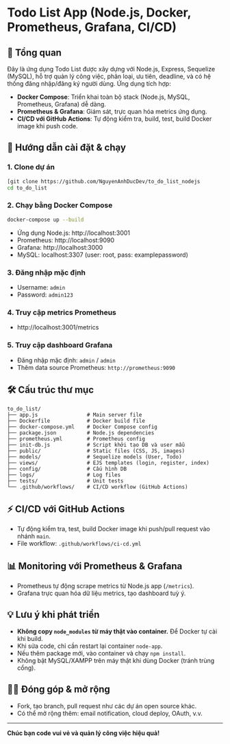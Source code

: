 # Todo List App (Node.js, Docker, Prometheus, Grafana, CI/CD)

## 📝 Tổng quan
Đây là ứng dụng Todo List được xây dựng với Node.js, Express, Sequelize (MySQL), hỗ trợ quản lý công việc, phân loại, ưu tiên, deadline, và có hệ thống đăng nhập/đăng ký người dùng. Ứng dụng tích hợp:
- **Docker Compose**: Triển khai toàn bộ stack (Node.js, MySQL, Prometheus, Grafana) dễ dàng.
- **Prometheus & Grafana**: Giám sát, trực quan hóa metrics ứng dụng.
- **CI/CD với GitHub Actions**: Tự động kiểm tra, build, test, build Docker image khi push code.

## 🚀 Hướng dẫn cài đặt & chạy

### 1. Clone dự án
```bash
[git clone https://github.com/NguyenAnhDucDev/to_do_list_nodejs
cd to_do_list
```

### 2. Chạy bằng Docker Compose
```bash
docker-compose up --build
```
- Ứng dụng Node.js: http://localhost:3001
- Prometheus: http://localhost:9090
- Grafana: http://localhost:3000
- MySQL: localhost:3307 (user: root, pass: examplepassword)

### 3. Đăng nhập mặc định
- Username: `admin`
- Password: `admin123`

### 4. Truy cập metrics Prometheus
- http://localhost:3001/metrics

### 5. Truy cập dashboard Grafana
- Đăng nhập mặc định: `admin` / `admin`
- Thêm data source Prometheus: `http://prometheus:9090`

## 🛠️ Cấu trúc thư mục
```
to_do_list/
├── app.js                # Main server file
├── Dockerfile            # Docker build file
├── docker-compose.yml    # Docker Compose config
├── package.json          # Node.js dependencies
├── prometheus.yml        # Prometheus config
├── init-db.js            # Script khởi tạo DB và user mẫu
├── public/               # Static files (CSS, JS, images)
├── models/               # Sequelize models (User, Todo)
├── views/                # EJS templates (login, register, index)
├── config/               # Cấu hình DB
├── logs/                 # Log files
├── tests/                # Unit tests
└── .github/workflows/    # CI/CD workflow (GitHub Actions)
```

## ⚡ CI/CD với GitHub Actions
- Tự động kiểm tra, test, build Docker image khi push/pull request vào nhánh `main`.
- File workflow: `.github/workflows/ci-cd.yml`

## 📊 Monitoring với Prometheus & Grafana
- Prometheus tự động scrape metrics từ Node.js app (`/metrics`).
- Grafana trực quan hóa dữ liệu metrics, tạo dashboard tuỳ ý.

## 💡 Lưu ý khi phát triển
- **Không copy `node_modules` từ máy thật vào container.** Để Docker tự cài khi build.
- Khi sửa code, chỉ cần restart lại container `node-app`.
- Nếu thêm package mới, vào container và chạy `npm install`.
- Không bật MySQL/XAMPP trên máy thật khi dùng Docker (tránh trùng cổng).

## 🧑‍💻 Đóng góp & mở rộng
- Fork, tạo branch, pull request như các dự án open source khác.
- Có thể mở rộng thêm: email notification, cloud deploy, OAuth, v.v.

---
**Chúc bạn code vui vẻ và quản lý công việc hiệu quả!** 
